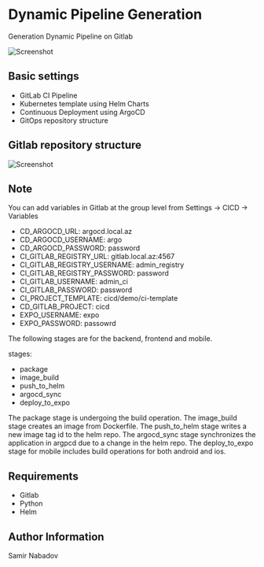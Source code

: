 __Dynamic Pipeline Generation__
================================

Generation Dynamic Pipeline on Gitlab

![Screenshot](GitOpsImage.png)

Basic settings
------------
* GitLab CI Pipeline
* Kubernetes template using Helm Charts
* Continuous Deployment using ArgoCD
* GitOps repository structure

Gitlab repository structure
------------
![Screenshot](Topology.png)

Note
------------
You can add variables in Gitlab at the group level from Settings -> CICD -> Variables

* CD_ARGOCD_URL: argocd.local.az
* CD_ARGOCD_USERNAME: argo
* CD_ARGOCD_PASSWORD: password
* CI_GITLAB_REGISTRY_URL: gitlab.local.az:4567
* CI_GITLAB_REGISTRY_USERNAME: admin_registry
* CI_GITLAB_REGISTRY_PASSWORD: password
* CI_GITLAB_USERNAME: admin_ci
* CI_GITLAB_PASSWORD: password
* CI_PROJECT_TEMPLATE: cicd/demo/ci-template
* CD_GITLAB_PROJECT: cicd
* EXPO_USERNAME: expo
* EXPO_PASSWORD: passowrd

The following stages are for the backend, frontend and mobile. 

stages:
  - package
  - image_build
  - push_to_helm
  - argocd_sync
  - deploy_to_expo

The package stage is undergoing the build operation.
The image_build stage creates an image from Dockerfile.
The push_to_helm stage writes a new image tag id to the helm repo.
The argocd_sync stage synchronizes the application in argpcd due to a change in the helm repo.
The deploy_to_expo stage for mobile includes build operations for both android and ios.


__Requirements__
------------
* Gitlab
* Python
* Helm

__Author Information__
------------------

Samir Nabadov
